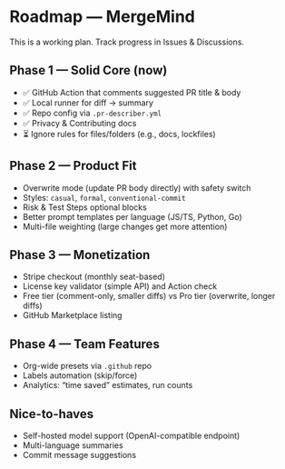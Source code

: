 # Roadmap — MergeMind

This is a working plan. Track progress in Issues & Discussions.

## Phase 1 — Solid Core (now)
- ✅ GitHub Action that comments suggested PR title & body
- ✅ Local runner for diff → summary
- ✅ Repo config via `.pr-describer.yml`
- ✅ Privacy & Contributing docs
- ⏳ Ignore rules for files/folders (e.g., docs, lockfiles)

## Phase 2 — Product Fit
- Overwrite mode (update PR body directly) with safety switch
- Styles: `casual`, `formal`, `conventional-commit`
- Risk & Test Steps optional blocks
- Better prompt templates per language (JS/TS, Python, Go)
- Multi-file weighting (large changes get more attention)

## Phase 3 — Monetization
- Stripe checkout (monthly seat-based)
- License key validator (simple API) and Action check
- Free tier (comment-only, smaller diffs) vs Pro tier (overwrite, longer diffs)
- GitHub Marketplace listing

## Phase 4 — Team Features
- Org-wide presets via `.github` repo
- Labels automation (skip/force)
- Analytics: “time saved” estimates, run counts

## Nice-to-haves
- Self-hosted model support (OpenAI-compatible endpoint)
- Multi-language summaries
- Commit message suggestions
